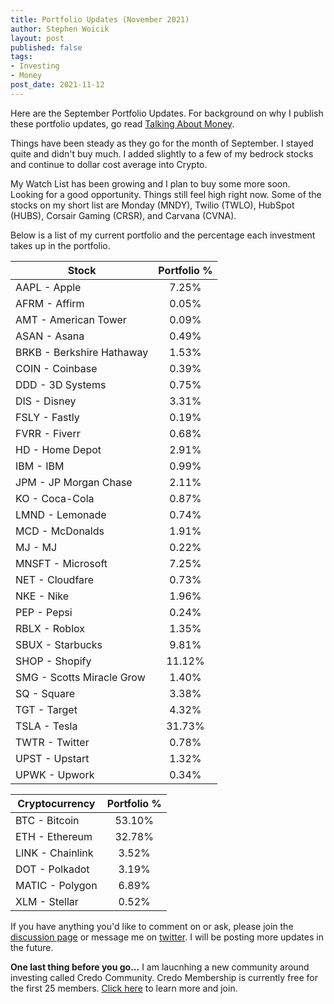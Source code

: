 ```yaml
---
title: Portfolio Updates (November 2021)
author: Stephen Woicik
layout: post
published: false
tags:
- Investing
- Money
post_date: 2021-11-12
---
```

Here are the September Portfolio Updates. For background on why I publish these portfolio updates, go read [Talking About Money](https://swoicik.com/2020/talk-about-money).

Things have been steady as they go for the month of September. I stayed quite and didn't buy much. I added slightly to a few of my bedrock stocks and continue to dollar cost average into Crypto. 

My Watch List has been growing and I plan to buy some more soon. Looking for a good opportunity. Things still feel high right now. Some of the stocks on my short list are Monday (MNDY), Twilio (TWLO), HubSpot (HUBS), Corsair Gaming (CRSR), and Carvana (CVNA). 

Below is a list of my current portfolio and the percentage each investment takes up in the portfolio.

| Stock                       | Portfolio % |
| ---                         | :---:       |
| AAPL - Apple                | 7.25%       |
| AFRM - Affirm               | 0.05%       |
| AMT - American Tower        | 0.09%       |
| ASAN - Asana                | 0.49%       |
| BRKB - Berkshire Hathaway   | 1.53%       |
| COIN - Coinbase             | 0.39%       |
| DDD - 3D Systems            | 0.75%       |
| DIS - Disney                | 3.31%       |
| FSLY - Fastly               | 0.19%       |
| FVRR - Fiverr               | 0.68%       |
| HD - Home Depot             | 2.91%       |
| IBM - IBM                   | 0.99%       |
| JPM - JP Morgan Chase       | 2.11%       |
| KO - Coca-Cola              | 0.87%       |
| LMND - Lemonade             | 0.74%       |
| MCD - McDonalds             | 1.91%       |
| MJ - MJ                     | 0.22%       |
| MNSFT - Microsoft           | 7.25%       |
| NET - Cloudfare             | 0.73%       |
| NKE - Nike                  | 1.96%       |
| PEP - Pepsi                 | 0.24%       |
| RBLX - Roblox               | 1.35%       |
| SBUX - Starbucks            | 9.81%       |
| SHOP - Shopify              | 11.12%      |
| SMG - Scotts Miracle Grow   | 1.40%       |
| SQ - Square                 | 3.38%       |
| TGT - Target                | 4.32%       |
| TSLA - Tesla                | 31.73%      |
| TWTR - Twitter              | 0.78%       |
| UPST - Upstart              | 1.32%       |
| UPWK - Upwork               | 0.34%       |


| Cryptocurrency              | Portfolio % |
| ---                         | :---:       |
| BTC - Bitcoin               | 53.10%      |
| ETH - Ethereum              | 32.78%      |
| LINK - Chainlink            | 3.52%       |
| DOT - Polkadot              | 3.19%       |
| MATIC - Polygon             | 6.89%       |
| XLM - Stellar               | 0.52%       |

If you have anything you'd like to comment on or ask, please join the [discussion page](https://github.com/swoicik/swoicik.github.io/discussions/21) or message me on [twitter](https://twitter.com/swoicik). I will be posting more updates in the future. 

**One last thing before you go...** I am laucnhing a new community around investing called Credo Community. Credo Membership is currently free for the first 25 members. [Click here](https://community.investwithcredo.com/home) to learn more and join. 
